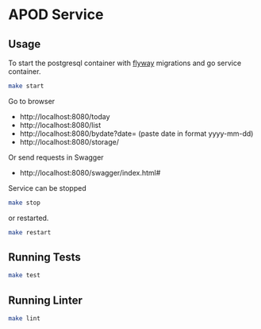 # APOD Service

## Usage

To start the postgresql container with [flyway](https://documentation.red-gate.com/fd/command-line-184127404.html) migrations and go service container.

```bash
make start
```

Go to browser

- http://localhost:8080/today
- http://localhost:8080/list
- http://localhost:8080/bydate?date= (paste date in format yyyy-mm-dd)
- http://localhost:8080/storage/

Or send requests in Swagger

- http://localhost:8080/swagger/index.html#

Service can be stopped 
```bash
make stop
```
or restarted.
```bash
make restart
```

## Running Tests
```bash
make test
```

## Running Linter
```bash
make lint
```
